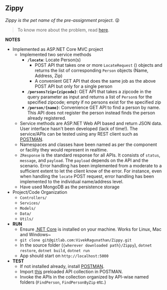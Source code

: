 ﻿## Zippy

_Zippy is the pet name of the pre-assignment project_. 😜

>To know more about the problem, read [here](Problem.md).

**NOTES**

- Implemented as ASP.NET Core MVC project
	- Implemented two service methods
		- **`/locate`**: Locate Person(s)
			- POST API that takes one or more `LocateRequest` () objects and returns the list of corresponding `Person` objects (Name, Address, Zip)
			- A convenient GET API that does the same job as the above POST API but only for a single person
		- **`/persons?zip={zipcode}`**:  GET API that takes a zipcode in the query parameter as input and returns a list of `Person`s for the specified zipcode; empty if no persons exist for the specified zip
		- **`/person/{name}`**: Convenience GET API to find a person by name. This API does not register the person instead finds the person already registered.
	- Service methods are ASP.NET Web API based and return JSON data. User interface hasn't been developed (lack of time!). The service/APIs can be tested using any REST client such as [POSTMAN](http://www.getpostman.com).
	- Namespaces and classes have been named as per the component or facility they would represent in realtime.
	- `ZResponse` is the standard response for all APIs. It consists of `status`, `message`, and `payload`. The `payload` depends on the API and the scenario. Error handling has been implemented from a moderate to a sufficient extent to let the client know of the error. For instance, even when handling the `locate` POST request, error handling has been implemented to the individual name/address level.
	- Have used MongoDB as the persistence storage
- Project/Code Organization
	- `Controllers/`
	- `Services/`
	- `Models/`
	- `Data/`
	- `Utils/`
- **RUN**
	- Ensure [.NET Core](https://www.microsoft.com/net/download/core) is installed on your machine. Works for Linux, Mac and Windows~
	- `git clone git@gitlab.com:VivekRagunathan/Zippy.git`
	- In the source folder (`{wherever downloaded path}/Zippy`), `dotnet restore`, `dotnet build`, `dotnet run`
	- App should start on `http://localhost:5000`
- **TEST**
	- If not installed already, install [POSTMAN](http://www.getpostman.com).
	- Import [this](ZIPPY.postman_collection.json) preloaded API collection in POSTMAN.
	- Invoke the APIs in the collection organized by API-wise named folders (`FindPerson`, `FindPersonByZip` etc.)